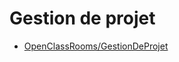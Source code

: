 # Gestion de projet

* [OpenClassRooms/GestionDeProjet](https://openclassrooms.com/fr/search?page=1&query=&categories=Gestion%20de%20projet&language=fr&type=course)
